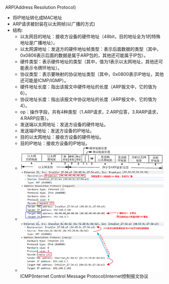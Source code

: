 ARP(Address Resolution Protocol)
* 将IP地址转化成MAC地址
* ARP请求被封装在以太网帧(以广播的方式)
* 结构:
    * 以太网目的地址：接收方设备的硬件地址（48bit，目的地址全为1的特殊地址是广播地址）。
    * 以太网源地址：发送方的硬件地址帧类型：表示后面数据的类型（其中，0x0806表示后面的数据是属于ARP包的，其他还可能属于IP包）。
    * 硬件类型：表示硬件地址的类型（其中，值为1表示以太网地址，其他还可能表示令牌环地址）。
    * 协议类型：表示要映射的协议地址类型（其中，0x0800表示IP地址，其他还可能是ICMP/IGMP）。
    * 硬件地址长度：指出该报文中硬件地址的长度（ARP报文中，它的值为6）。
    * 协议地址长度：指出该报文中协议地址的长度（ARP报文中，它的值为4）。
    * op：操作字段，共有4种类型（1.ARP请求，2.ARP应答，3.RARP请求，4.RARP应答）。
    * 发送端以太网地址：发送方设备的硬件地址。
    * 发送端IP地址：发送方设备的IP地址。
    * 目的以太网地址：接收方设备的硬件地址。
    * 目的IP地址：接收方设备的IP地址。
    * ![](arp.png)
    * ![](arp_exp1.png)
    * ![](arp_exp2.png)
ICMP(Internet Control Message Protocol)Internet控制报文协议